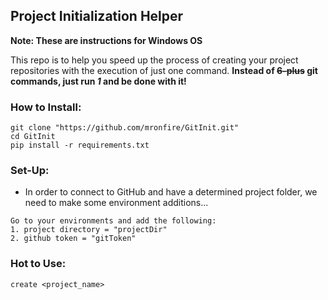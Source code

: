 ## Project Initialization Helper

**Note: These are instructions for Windows OS**

This repo is to help you speed up the process of creating your project repositories with the execution of just one command.
**Instead of ~~6-plus~~ git commands, just run *1* and be done with it!** 

### How to Install:
```
git clone "https://github.com/mronfire/GitInit.git"
cd GitInit
pip install -r requirements.txt
```

### Set-Up:
- In order to connect to GitHub and have a determined project folder, we need to make some environment additions...
```
Go to your environments and add the following:
1. project directory = "projectDir"
2. github token = "gitToken"
```

### Hot to Use:
```
create <project_name>
```
